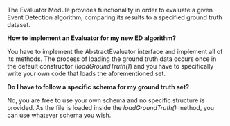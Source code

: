 The Evaluator Module provides functionality in order to evaluate a given Event Detection algorithm, comparing its results to a specified ground truth dataset.

**How to implement an Evaluator for my new ED algorithm?**

You have to implement the AbstractEvaluator interface and implement all of its methods. The process of loading the ground truth data occurs once in the default constructor (_loadGroundTruth()_) and you have to specifically write your own code that loads the aforementioned set.

**Do I have to follow a specific schema for my ground truth set?**

No, you are free to use your own schema and no specific structure is provided. As the file is loaded inside the _loadGroundTruth()_ method, you can use whatever schema you wish.
